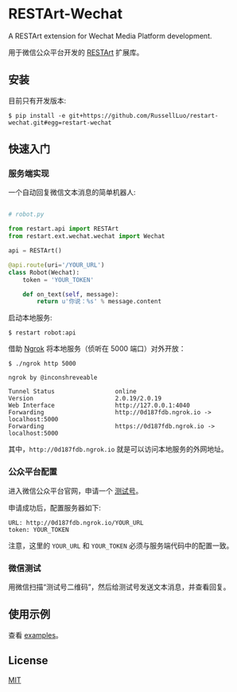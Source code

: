 # RESTArt-Wechat

A RESTArt extension for Wechat Media Platform development.

用于微信公众平台开发的 [RESTArt][1] 扩展库。


## 安装

目前只有开发版本:

```
$ pip install -e git+https://github.com/RussellLuo/restart-wechat.git#egg=restart-wechat
```


## 快速入门

### 服务端实现

一个自动回复微信文本消息的简单机器人:

```python

# robot.py

from restart.api import RESTArt
from restart.ext.wechat.wechat import Wechat

api = RESTArt()

@api.route(uri='/YOUR_URL')
class Robot(Wechat):
    token = 'YOUR_TOKEN'

    def on_text(self, message):
        return u'你说：%s' % message.content

```

启动本地服务:

```
$ restart robot:api
```

借助 [Ngrok][2] 将本地服务（侦听在 5000 端口）对外开放：

```
$ ./ngrok http 5000

ngrok by @inconshreveable

Tunnel Status                 online
Version                       2.0.19/2.0.19
Web Interface                 http://127.0.0.1:4040
Forwarding                    http://0d187fdb.ngrok.io -> localhost:5000
Forwarding                    https://0d187fdb.ngrok.io -> localhost:5000
```

其中，`http://0d187fdb.ngrok.io` 就是可以访问本地服务的外网地址。

### 公众平台配置

进入微信公众平台官网，申请一个 [测试号][3]。

申请成功后，配置服务器如下:

```
URL: http://0d187fdb.ngrok.io/YOUR_URL
token: YOUR_TOKEN
```

注意，这里的 `YOUR_URL` 和 `YOUR_TOKEN` 必须与服务端代码中的配置一致。

### 微信测试

用微信扫描“测试号二维码”，然后给测试号发送文本消息，并查看回复。


## 使用示例

查看 [examples][4]。


## License

[MIT][5]


[1]: https://github.com/RussellLuo/restart
[2]: https://ngrok.com
[3]: http://mp.weixin.qq.com/debug/cgi-bin/sandbox?t=sandbox/login
[4]: https://github.com/RussellLuo/restart-wechat/tree/master/examples
[5]: http://opensource.org/licenses/MIT
